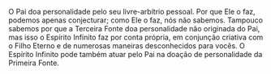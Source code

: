 ﻿O Pai doa personalidade pelo seu livre-arbítrio pessoal. Por que Ele o faz, podemos apenas conjecturar; como Ele o faz, nós não sabemos. Tampouco sabemos por que a Terceira Fonte doa personalidade não originada do Pai, mas isso o Espírito Infinito faz por conta própria, em conjunção criativa com o Filho Eterno e de numerosas maneiras desconhecidos para vocês. O Espírito Infinito pode também atuar pelo Pai na doação de personalidade da Primeira Fonte.